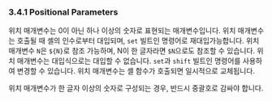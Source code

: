 ### 3.4.1 Positional Parameters

위치 매개변수는 0이 아닌 하나 이상의 숫자로 표현되는 매개변수입니다. 위치 매개변수는 호출될 때 셸의 인수로부터 대입되며, `set` 빌트인 명령어로 재대입가능합니다. 위치 매개변수 `N`은 `${N}`로 참조 가능하며, N이 한 글자라면 `$N`으로도 참조할 수 있습니다. 위치 매개변수는 대입식으로는 대입할 수 없습니다. `set`과 `shift` 빌트인 명령어를 사용하여 변경할 수 있습니다. 위치 매개변수는 셸 함수가 호출되면 일시적으로 교체됩니다.

위치 매개변수가 한 글자 이상의 숫자로 구성되는 경우, 반드시 중괄호로 감싸야 합니다.
